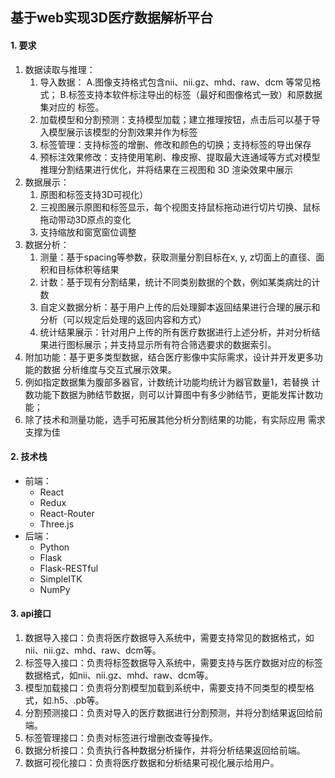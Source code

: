## 基于web实现3D医疗数据解析平台

#### 1. 要求

1. 数据读取与推理： 
   1. 导入数据： A.图像支持格式包含nii、nii.gz、mhd、raw、dcm 等常见格式； B.标签支持本软件标注导出的标签（最好和图像格式一致）和原数据集对应的 标签。 
   2. 加载模型和分割预测：支持模型加载；建立推理按钮，点击后可以基于导 入模型展示该模型的分割效果并作为标签 
   3. 标签管理：支持标签的增删、修改和颜色的切换；支持标签的导出保存 
   4. 预标注效果修改：支持使用笔刷、橡皮擦、提取最大连通域等方式对模型 推理分割结果进行优化，并将结果在三视图和 3D 渲染效果中展示 
2. 数据展示： 
   1. 原图和标签支持3D可视化） 
   2. 三视图展示原图和标签显示，每个视图支持鼠标拖动进行切片切换、鼠标 拖动带动3D原点的变化 
   3. 支持缩放和窗宽窗位调整
3. 数据分析： 
   1. 测量：基于spacing等参数，获取测量分割目标在x, y, z切面上的直径、面 积和目标体积等结果 
   2. 计数：基于现有分割结果，统计不同类别数据的个数，例如某类病灶的计 数 
   3. 自定义数据分析：基于用户上传的后处理脚本返回结果进行合理的展示和 分析（可以规定后处理的返回内容和方式） 
   4. 统计结果展示：针对用户上传的所有医疗数据进行上述分析，并对分析结 果进行图标展示；并支持显示所有符合筛选要求的数据索引。
4.  附加功能：基于更多类型数据，结合医疗影像中实际需求，设计并开发更多功能的数据 分析维度与交互式展示效果。 
   1. 例如指定数据集为腹部多器官，计数统计功能均统计为器官数量1，若替换 计数功能下数据为肺结节数据，则可以计算图中有多少肺结节，更能发挥计数功 能； 
   2. 除了技术和测量功能，选手可拓展其他分析分割结果的功能，有实际应用 需求支撑为佳



#### 2. 技术栈

- 前端：
  - React
  - Redux
  - React-Router
  - Three.js
- 后端：
  - Python
  - Flask
  - Flask-RESTful
  - SimpleITK
  - NumPy



#### 3. api接口

1. 数据导入接口：负责将医疗数据导入系统中，需要支持常见的数据格式，如nii、nii.gz、mhd、raw、dcm等。
2. 标签导入接口：负责将标签数据导入系统中，需要支持与医疗数据对应的标签数据格式，如nii、nii.gz、mhd、raw、dcm等。
3. 模型加载接口：负责将分割模型加载到系统中，需要支持不同类型的模型格式，如.h5、.pb等。
4. 分割预测接口：负责对导入的医疗数据进行分割预测，并将分割结果返回给前端。
5. 标签管理接口：负责对标签进行增删改查等操作。
6. 数据分析接口：负责执行各种数据分析操作，并将分析结果返回给前端。
7. 数据可视化接口：负责将医疗数据和分析结果可视化展示给用户。